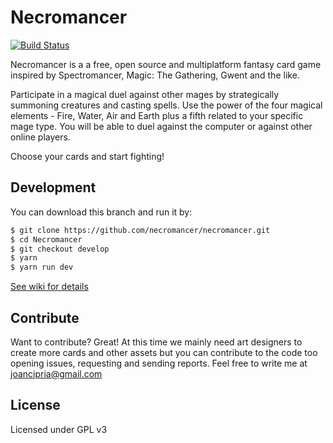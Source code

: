 # Necromancer 
[![Build Status](https://travis-ci.org/necromancer/necromancer.svg?branch=develop)](https://travis-ci.org/necromancer/necromancer)

Necromancer is a a free, open source and multiplatform fantasy card game inspired by Spectromancer, Magic: The Gathering, Gwent and the like.

Participate in a magical duel against other mages by strategically summoning creatures and casting spells. Use the power of the four magical elements - Fire, Water, Air and Earth plus a fifth related to your specific mage type. You will be able to duel against the computer or against other online players.

Choose your cards and start fighting!


Development
----
You can download this branch and run it by:

```sh
$ git clone https://github.com/necromancer/necromancer.git
$ cd Necromancer
$ git checkout develop
$ yarn
$ yarn run dev
```
[See wiki for details](https://github.com/necromancer/necromancer/wiki/Development) 

Contribute
----
Want to contribute? Great! At this time we mainly need art designers to create more cards and other assets but you can contribute to the code too opening issues, requesting  and sending reports. Feel free to write me at joancipria@gmail.com


License
----
Licensed under GPL v3
